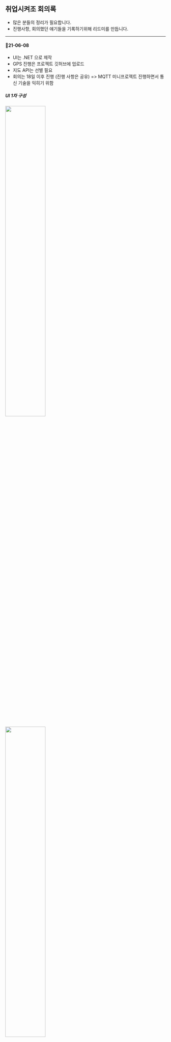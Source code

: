 ## 취업시켜조 회의록
- 많은 분들의 정리가 필요합니다.
- 진행사항, 회의했던 얘기들을 기록하기위해 리드미를 만듭니다.

---------------------------

#### 🚩21-06-08
- UI는 .NET 으로 제작 
- GPS 진행은 프로젝트 깃허브에 업로드 
- 지도 API는 선별 필요
- 회의는 18일 이후 진행 (진행 사항은 공유) => MQTT 미니프로젝트 진행하면서 통신 기술을 익히기 위함   

##### UI 1차 구성   
<img src = "https://github.com/SeoDongWoo1216/Give-me-a-job/blob/main/%ED%9A%8C%EC%9D%98%EC%9D%BC%EC%A7%80/Image/UI/ui(Tk).png" width="50%" height="50%">    
<img src = "https://github.com/SeoDongWoo1216/Give-me-a-job/blob/main/%ED%9A%8C%EC%9D%98%EC%9D%BC%EC%A7%80/Image/UI/ui1(Tk).png" width="50%" height="50%">

#### 🚩21-06-24
- 라즈베리파이를 이용한 GPS(NEO-6M) 모듈 데이터 값 받아오기 완료(경도, 위도 가져옴)
- 오븐앱을 통한 UI 프로토타입 제작 : [프로토타입](https://ovenapp.io/view/k2pj3Aw4Yk3ALgxk6fzoN3IziTbctloR#LKVqJ)
- UI는 WPF 결정 : 확장성이나 사용할 특정 다수를 위해서는 웹이 좋지만, 우리가 스타트업이나 창업하는게 아니기때문에 WPF로 결정
- 실시간 좌표값을 UI에 보여줄 수 있는지에 대해(카카오맵 API 사용 권장하심) => 강사님께 여쭤보니 된다고 하심(자료조사 필요할듯)
- DB 구성 : 각각의 화면에 따른 테이블 생성 논의 필요

#### 🚩21-06-25
##### 🚦구현 전체 구성   
- UI(WPF), DB, 하드웨어(GPS)   

##### 금일 회의 내용   
- WPF 화면 구성   
  - 공통화면 : Main화면, LoginView, ButtonView   
      - Main : 신청 / 코스 / 산책일지 / 계정관리 / 종료 버튼   
      - LoginView : ID, PW (텍스트박스), 회원가입, 로그인(버튼)   
      - ButtonView : User(이용자-견주) / Worker(도그워커)   
  - User 화면   
    - 신청 / 산책일지 / 계정관리 / 종료 버튼 (코스비활성)   
    - Information View : 이름, 전화번호, (주소), 반려견 이름, 반려견 나이, 반려견 종, 반려견 특이사항   
    - 신청 View : 원하는 날짜 및 시간 , 원하는 도그워커, next버튼      
    - 코스 View : GPS화면, 시간 선택, '뒤로' , '신청' 버튼 , '신청완료'팝업      
    - 산책 일지 View : Worker의 산책 일지 View최종본   
    - 계정 관리 View : Information View에서 '수정' , '완료', '수정이 완료되었습니다'팝업   
    - 종료버튼 : '종료하시겠습니까'팝업, 'Yes/No' 버튼   
  - Worker 화면    
    - 신청 / 코스 / 산책일지 / 계정관리 / 종료 버튼   
    - Information View : 이름, 나이, 전화번호, 경력   
    - 신청 View : 산책 가능한 날짜 및 시간, 신청 대기, 신청 완료(매칭데이터연결그리드)   
    - 코스 View : '시작', '종료'버튼, 실시간 데이터 좌표 GPS화면   
    - 산책 일지 View : 최종 GPS화면, 일지 텍스트 박스   
    - 계정 관리 View : Information View에서 '수정' , '완료', '수정이 완료되었습니다'팝업   
    - 종료버튼 : '종료하시겠습니까'팝업, 'Yes/No' 버튼    

- DB 구성  
  - 사람(User, Worker) 테이블   
  - 반려견 테이블   
  - 도그워커 타임 테이블
  - 유저 타임 테이블
  - 노트 테이블
  - 실시간 맵 테이블
  - 세팅 테이블

--------------------------------------------------------------------------------------

#### 🚩21-06-28   
1. Oven 활용한 UI 샘플 만들기   
2. 테이블 기술서 작성하기   
  - 관리자(setting), 사람 (Human), 반려견(Dog), 일지(Note), 실시간 지도(RealtimeMap), 이용자 신청(UserTimetable), 도그워커 신청(DogWalkerTimetable)    
  - 관리자 테이블 : 견종 및 특이사항 코드관리   
  - 사람 : [S- 관리자, W- 도그워커, U- 견주] 권한으로 이용자 분리   
  - 반려견 : M-남, W-여, N-중성   
  
#### 💈 이용자 서비스 주 내용    
  - 실시간 산책 경로 파악 가능   
  - 실시간 산책 상황 파악 가능(간식, 배변, 특이사항등)   
  - 날짜 및 시간별 산책 list확인 가능   

#### 📟 DB 설계서 작성 ([링크](https://github.com/SeoDongWoo1216/Give-me-a-job/blob/main/%EC%84%A4%EA%B3%84%EC%84%9C/%ED%85%8C%EC%9D%B4%EB%B8%94_%EA%B8%B0%EC%88%A0%EC%84%9C_V1.0.xlsx))

#### 🎬Oven UI  ([링크](https://github.com/SeoDongWoo1216/Give-me-a-job/blob/main/%ED%9A%8C%EC%9D%98%EC%9D%BC%EC%A7%80/Image/UI/Readme.md))

------------------------------------------------------------------------------------------------------------

#### 🚩21-06-30
1. 중간보고 PPT 제작
2. 오븐을 토대로 UI 제작(WPF) 
3. 요구사항 정의서 작성 ([링크](https://github.com/SeoDongWoo1216/Give-me-a-job/blob/main/%EC%84%A4%EA%B3%84%EC%84%9C/%EC%9A%94%EA%B5%AC%EC%82%AC%ED%95%AD_%EC%A0%95%EC%9D%98%EC%84%9C.xlsx)) <br>


#### 🚩21-07-12
1. 통신 모듈 조사 및 구매하기 : 블루투스, 와이파이, 장거리통신, USIM(?) <br>
구매사이트 : [디바이스마트](https://www.devicemart.co.kr/main/index?gclid=Cj0KCQjwraqHBhDsARIsAKuGZeGGaNTRgKOz7LehG0nAj2I1PNSToGUBaA_SGckcKS_F2yM5jMUTzmUaAtATEALw_wcB), [엘레파츠](https://www.eleparts.co.kr/main/index)

#### 🚩21-07-28
취업 이슈로인해 기능 축소
1. UI는 도그워커로 만들예정(관리자모드)
2. DB는 도그워커측면으로 축소
3. WPF(UI)도 수정 예정
4. GPS 모듈 테스트 -> MQTT로 GPS 데이터값을 받을 수 있는지 테스트 필요   

#### 🚩21-07-29   
1. UI ver2. 전체 틀 제작   
<img src = "https://github.com/SeoDongWoo1216/Give-me-a-job/blob/main/%ED%9A%8C%EC%9D%98%EC%9D%BC%EC%A7%80/Image/UI/0729ui.jpg" width="50%" height="50%">   
2. 테이블 기술서 ver2. 작성   
 
